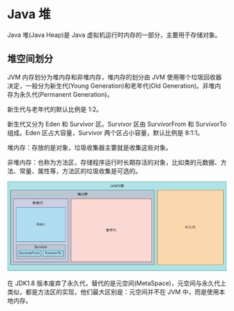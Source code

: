 # Java 堆

Java 堆(Java Heap)是 Java 虚拟机运行时内存的一部分，主要用于存储对象。

## 堆空间划分

JVM 内存划分为堆内存和非堆内存，堆内存的划分由 JVM 使用哪个垃圾回收器决定，一般分为新生代(Young Generation)和老年代(Old Generation)。非堆内存为永久代(Permanent Generation)。

新生代与老年代的默认比例是 1:2。

新生代又分为 Eden 和 Survivor 区。Survivor 区由 SurvivorFrom 和 SurvivorTo 组成。Eden 区占大容量，Survivor 两个区占小容量，默认比例是 8:1:1。

堆内存：存放的是对象，垃圾收集器主要就是收集这些对象。

非堆内存：也称为方法区，存储程序运行时长期存活的对象，比如类的元数据、方法、常量、属性等，方法区的垃圾收集是可选的。

![](../../img/jdk7heap.jpg)

在 JDK1.8 版本废弃了永久代，替代的是元空间(MetaSpace)，元空间与永久代上类似，都是方法区的实现，他们最大区别是：元空间并不在 JVM 中，而是使用本地内存。
